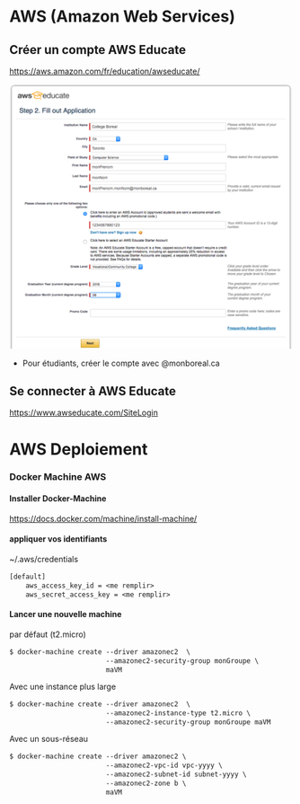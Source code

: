 # AWS (Amazon Web Services)

## Créer un compte AWS Educate

https://aws.amazon.com/fr/education/awseducate/


![alt tag](AWSEducateForm.png)

* Pour étudiants, créer le compte avec @monboreal.ca

## Se connecter à AWS Educate

https://www.awseducate.com/SiteLogin


# AWS Deploiement

### Docker Machine AWS

#### Installer Docker-Machine 
https://docs.docker.com/machine/install-machine/

#### appliquer vos identifiants
~/.aws/credentials
```
[default]
    aws_access_key_id = <me remplir>
    aws_secret_access_key = <me remplir>
```

#### Lancer une nouvelle machine

par défaut (t2.micro)
```
$ docker-machine create --driver amazonec2  \
                        --amazonec2-security-group monGroupe \
                        maVM
```

Avec une instance plus large
```
$ docker-machine create --driver amazonec2  \ 
                        --amazonec2-instance-type t2.micro \
                        --amazonec2-security-group monGroupe maVM
```

Avec un sous-réseau
```
$ docker-machine create --driver amazonec2 \
                        --amazonec2-vpc-id vpc-yyyy \
                        --amazonec2-subnet-id subnet-yyyy \
                        --amazonec2-zone b \
                        maVM
```




